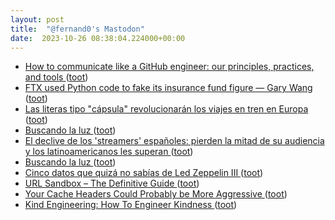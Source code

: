 ```yaml
---
layout: post
title:  "@fernand0's Mastodon"
date:  2023-10-26 08:38:04.224000+00:00
---
```

*  [How to communicate like a GitHub engineer: our principles, practices, and tools ](https://github.blog/2023-10-04-how-to-communicate-like-a-github-engineer-our-principles-practices-and-tools) ([toot](https://mastodon.social/@fernand0/111300410358028705))
*  [FTX used Python code to fake its insurance fund figure — Gary Wang ](https://cointelegraph.com/news/ftx-insurance-fund-sam-bankman-fried-fraud-trial-gary-wang-testimon) ([toot](https://mastodon.social/@fernand0/111300139549254279))
*  [Las literas tipo "cápsula" revolucionarán los viajes en tren en Europa ](https://cnnespanol.cnn.com/2023/10/06/literas-individuales-capsula-tren-europa-trax) ([toot](https://mastodon.social/@fernand0/111296993255973909))
*  [Buscando la luz ](https://avecesunafoto.wordpress.com/2023/10/25/buscando-la-luz) ([toot](https://mastodon.social/@fernand0/111296924408789534))
*  [El declive de los 'streamers' españoles: pierden la mitad de su audiencia y los latinoamericanos les superan ](https://www.epe.es/es/reportajes/20231015/hundimiento-streamers-espanoles-twitch-audiencia-latinoamerica-cristinini-9326225) ([toot](https://mastodon.social/@fernand0/111296918607127059))
*  [Buscando la luz ](https://avecesunafoto.wordpress.com/2023/10/25/buscando-la-luz) ([toot](https://mastodon.social/@fernand0/111296780355924328))
*  [Cinco datos que quizá no sabías de Led Zeppelin III ](https://es.rollingstone.com/cinco-datos-que-quiza-no-sabias-de-led-zeppelin-iii) ([toot](https://mastodon.social/@fernand0/111296523656199964))
*  [URL Sandbox – The Definitive Guide ](https://catonmat.net/url-sandbo) ([toot](https://mastodon.social/@fernand0/111296353934302300))
*  [Your Cache Headers Could Probably be More Aggressive ](https://macarthur.me/posts/more-aggressive-cache-headers) ([toot](https://mastodon.social/@fernand0/111296134480382661))
*  [Kind Engineering: How To Engineer Kindness ](https://kind.engineerin) ([toot](https://mastodon.social/@fernand0/111295852219637251))
